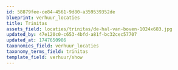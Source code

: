 ```yaml
---
id: 58879fee-ce84-4561-9d80-a359539352de
blueprint: verhuur_locaties
title: Trinitas
assets_field: locaties/trinitas/de-hal-van-boven-1024x683.jpg
updated_by: 47e120c0-c653-4bfd-a81f-bc32cec57707
updated_at: 1747650986
taxonomies_field: verhuur_locaties
taxonomy_terms_field: trinitas
template_field: verhuur/show
---
```

